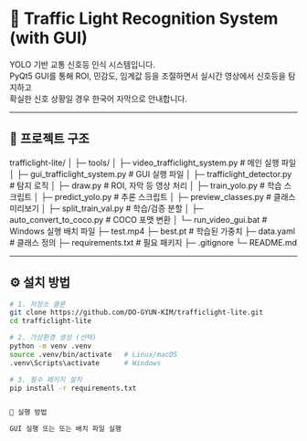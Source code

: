 # 🚦 Traffic Light Recognition System (with GUI)

YOLO 기반 교통 신호등 인식 시스템입니다.  
PyQt5 GUI를 통해 ROI, 민감도, 임계값 등을 조절하면서 실시간 영상에서 신호등을 탐지하고  
확실한 신호 상황일 경우 한국어 자막으로 안내합니다.  

---

## 📂 프로젝트 구조
trafficlight-lite/
│
├─ tools/
│ ├─ video_trafficlight_system.py # 메인 실행 파일
│ ├─ gui_trafficlight_system.py # GUI 실행 파일
│ ├─ trafficlight_detector.py # 탐지 로직
│ ├─ draw.py # ROI, 자막 등 영상 처리
│ ├─ train_yolo.py # 학습 스크립트
│ ├─ predict_yolo.py # 추론 스크립트
│ ├─ preview_classes.py # 클래스 미리보기
│ ├─ split_train_val.py # 학습/검증 분할
│ ├─ auto_convert_to_coco.py # COCO 포맷 변환
│ └─ run_video_gui.bat # Windows 실행 배치 파일
├─ test.mp4
├─ best.pt # 학습된 가중치
├─ data.yaml # 클래스 정의
├─ requirements.txt # 필요 패키지
├─ .gitignore
└─ README.md

---

## ⚙️ 설치 방법
```bash
# 1. 저장소 클론
git clone https://github.com/DO-GYUN-KIM/trafficlight-lite.git
cd trafficlight-lite

# 2. 가상환경 생성 (선택)
python -m venv .venv
source .venv/bin/activate   # Linux/macOS
.venv\Scripts\activate      # Windows

# 3. 필수 패키지 설치
pip install -r requirements.txt


🚀 실행 방법

GUI 실행 또는 또는 배치 파일 실행 